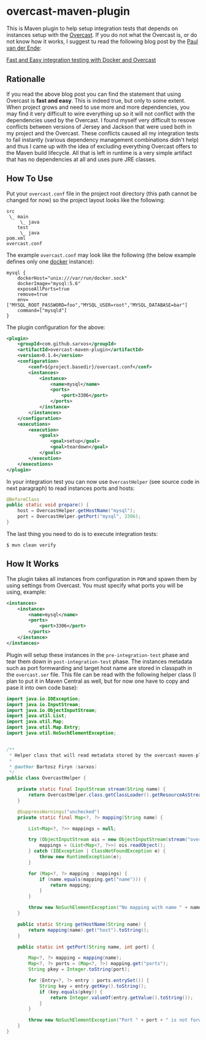 # overcast-maven-plugin

This is Maven plugin to help setup integration tests that depends on instances setup with the [Overcast](https://github.com/xebialabs/overcast). If you do not what the Overcast is, or do not know how it works, I suggest tu read the following blog post by the [Paul van der Ende](http://blog.xebia.com/author/pvanderende):

[Fast and Easy integration testing with Docker and Overcast](http://blog.xebia.com/2014/10/13/fast-and-easy-integration-testing-with-docker-and-overcast)

## Rationalle

If you read the above blog post you can find the statement that using Overcast is **fast and easy**. This is indeed true, but only to some extent. When project grows and need to use more and more dependencies, you may find it very difficult to wire everything up so it will not conflict with the dependencies used by the Overcast. I found myself very difficult to resove conflicts between versions of Jersey and Jackson that were used both in my project and the Overcast. These conflicts caused all my integration tests to fail instantly (various dependency management combinations didn't help) and thus I came up with the idea of excluding everything Overcast offers to the Maven build lifecycle. All that is left in runtime is a very simple artifact that has no dependencies at all and uses pure JRE classes.

## How To Use

Put your ```overcast.conf``` file in the project root directory (this path cannot be changed for now) so the project layout looks like the following:

```plain
src
 \_ main
     \_ java
    test
     \_ java
pom.xml
overcast.conf
```

The example ```overcast.conf``` may look like the following (the below example defines only one [docker](https://www.docker.com/) instance):

```plain
mysql {
	dockerHost="unix:///var/run/docker.sock"
	dockerImage="mysql:5.6"
	exposeAllPorts=true
	remove=true
	env=["MYSQL_ROOT_PASSWORD=foo","MYSQL_USER=root","MYSQL_DATABASE=bar"]
	command=["mysqld"]
}
```

The plugin configuration for the above:

```xml
<plugin>
	<groupId>com.github.sarxos</groupId>
	<artifactId>overcast-maven-plugin</artifactId>
	<version>0.1.4</version>
	<configuration>
		<conf>${project.basedir}/overcast.conf</conf>
		<instances>
			<instance>
				<name>mysql</name>
				<ports>
					<port>3306</port>
				</ports>
			</instance>
		</instances>
	</configuration>
	<executions>
		<execution>
			<goals>
				<goal>setup</goal>
				<goal>teardown</goal>
			</goals>
		</execution>
	</executions>
</plugin>
```

In your integration test you can now use ```OvercastHelper``` (see source code in next paragraph) to read instances ports and hosts:

```java
@BeforeClass
public static void prepare() {
	host = OvercastHelper.getHostName("mysql");
	port = OvercastHelper.getPort("mysql", 3306);
}
```

The last thing you need to do is to execute integration tests:

```plain
$ mvn clean verify
```

## How It Works

The plugin takes all instances from configuration in ```POM``` and spawn them by using settings from Overcast. You must specify what ports you will be using, example:

```xml
<instances>
	<instance>
		<name>mysql</name>
		<ports>
			<port>3306</port>
		</ports>
	</instance>
</instances>
```

Plugin will setup these instances in the ```pre-integration-test``` phase and tear them down in ```post-integration-test``` phase. The instances metadata such as port formwarding and target host name are stored in classpath in the ```overcast.ser``` file. This file can be read with the following helper class (I plan to put it in Maven Central as well, but for now one have to copy and pase it into own code base):

```java
import java.io.IOException;
import java.io.InputStream;
import java.io.ObjectInputStream;
import java.util.List;
import java.util.Map;
import java.util.Map.Entry;
import java.util.NoSuchElementException;


/**
 * Helper class that will read metadata stored by the overcast-maven-plugin.
 *
 * @author Bartosz Firyn (sarxos)
 */
public class OvercastHelper {

	private static final InputStream stream(String name) {
		return OvercastHelper.class.getClassLoader().getResourceAsStream(name);
	}

	@SuppressWarnings("unchecked")
	private static final Map<?, ?> mapping(String name) {

		List<Map<?, ?>> mappings = null;

		try (ObjectInputStream ois = new ObjectInputStream(stream("overcast.ser"))) {
			mappings = (List<Map<?, ?>>) ois.readObject();
		} catch (IOException | ClassNotFoundException e) {
			throw new RuntimeException(e);
		}

		for (Map<?, ?> mapping : mappings) {
			if (name.equals(mapping.get("name"))) {
				return mapping;
			}
		}

		throw new NoSuchElementException("No mapping with name " + name + " has been found");
	}

	public static String getHostName(String name) {
		return mapping(name).get("host").toString();
	}

	public static int getPort(String name, int port) {

		Map<?, ?> mapping = mapping(name);
		Map<?, ?> ports = (Map<?, ?>) mapping.get("ports");
		String pkey = Integer.toString(port);

		for (Entry<?, ?> entry : ports.entrySet()) {
			String key = entry.getKey().toString();
			if (key.equals(pkey)) {
				return Integer.valueOf(entry.getValue().toString());
			}
		}

		throw new NoSuchElementException("Port " + port + " is not forwarded");
	}
}
```

